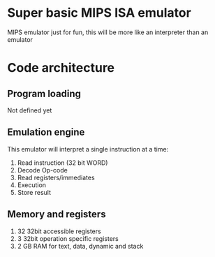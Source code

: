 # Super basic MIPS ISA emulator

MIPS emulator just for fun, this will be more like an interpreter than an emulator

# Code architecture

## Program loading

Not defined yet

## Emulation engine

This emulator will interpret a single instruction at a time:

1. Read instruction (32 bit WORD)
2. Decode Op-code
3. Read registers/immediates
4. Execution
5. Store result

## Memory and registers

1. 32 32bit accessible registers
2. 3 32bit operation specific registers
3. 2 GB RAM for text, data, dynamic and stack
